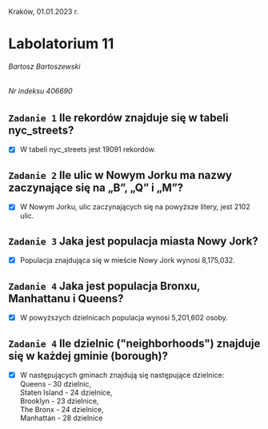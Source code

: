 Kraków, 01.01.2023 r.
# Labolatorium 11
###### Bartosz Bartoszewski 	
###### Nr indeksu 406690

## `Zadanie 1` Ile rekordów znajduje się w tabeli nyc_streets?
- [x] W tabeli nyc_streets jest 19091 rekordów.

## `Zadanie 2` Ile ulic w Nowym Jorku ma nazwy zaczynające się na „B”, „Q” i „M”?
- [x] W Nowym Jorku, ulic zaczynających się na powyższe litery, jest 2102 ulic.

## `Zadanie 3` Jaka jest populacja miasta Nowy Jork?
- [x] Populacja znajdująca się w mieście Nowy Jork wynosi 8,175,032.

## `Zadanie 4` Jaka jest populacja Bronxu, Manhattanu i Queens?
- [x] W powyższych dzielnicach populacja wynosi 5,201,602 osoby.

## `Zadanie 4` Ile dzielnic ("neighborhoods") znajduje się w każdej gminie (borough)?
- [x] W następujących gminach znajdują się następujące dzielnice:<br />
  Queens - 30 dzielnic,<br />
  Staten Island - 24 dzielnice,<br />
  Brooklyn - 23 dzielnice,<br />
  The Bronx - 24 dzielnice,<br />
  Manhattan - 28 dzielnice<br />
